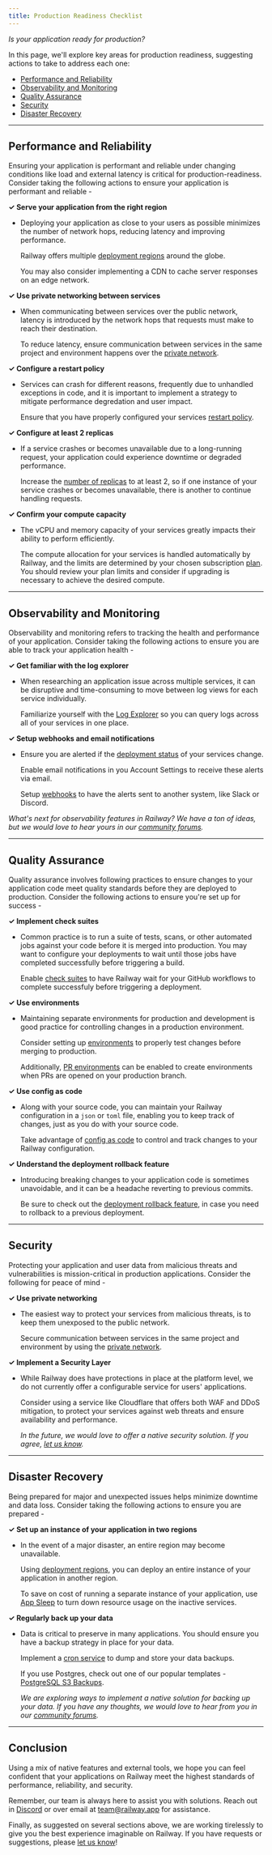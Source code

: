 ```yaml
---
title: Production Readiness Checklist
---
```


*Is your application ready for production?*

In this page, we'll explore key areas for production readiness, suggesting actions to take to address each one:

- [Performance and Reliability](#performance-and-reliability)
- [Observability and Monitoring](#observability-and-monitoring)
- [Quality Assurance](#quality-assurance)
- [Security](#security)
- [Disaster Recovery](#disaster-recovery)

---

## Performance and Reliability

Ensuring your application is performant and reliable under changing conditions like load and external latency is critical for production-readiness.  Consider taking the following actions to ensure your application is performant and reliable -

**&check; Serve your application from the right region**

- Deploying your application as close to your users as possible minimizes the number of network hops, reducing latency and improving performance.

    Railway offers multiple [deployment regions](/reference/deployment-regions) around the globe.

    You may also consider implementing a CDN to cache server responses on an edge network.

**&check; Use private networking between services**

- When communicating between services over the public network, latency is introduced by the network hops that requests must make to reach their destination.

    To reduce latency, ensure communication between services in the same project and environment happens over the [private network](/reference/private-networking).

**&check; Configure a restart policy**

- Services can crash for different reasons, frequently due to unhandled exceptions in code, and it is important to implement a strategy to mitigate performance degredation and user impact.

    Ensure that you have properly configured your services [restart policy](/guides/healthchecks-and-restarts#restart-policy).

**&check; Configure at least 2 replicas**

- If a service crashes or becomes unavailable due to a long-running request, your application could experience downtime or degraded performance.

    Increase the [number of replicas](/guides/optimize-performance#configure-horizontal-scaling) to at least 2, so if one instance of your service crashes or becomes unavailable, there is another to continue handling requests.

**&check; Confirm your compute capacity**

- The vCPU and memory capacity of your services greatly impacts their ability to perform efficiently.

    The compute allocation for your services is handled automatically by Railway, and the limits are determined by your chosen subscription [plan](/reference/pricing#plans).  You should review your plan limits and consider if upgrading is necessary to achieve the desired compute.

---

## Observability and Monitoring

Observability and monitoring refers to tracking the health and performance of your application.  Consider taking the following actions to ensure you are able to track your application health -

**&check; Get familiar with the log explorer**

- When researching an application issue across multiple services, it can be disruptive and time-consuming to move between log views for each service individually.

    Familiarize yourself with the [Log Explorer](/guides/logs#log-explorer) so you can query logs across all of your services in one place.

**&check; Setup webhooks and email notifications**

- Ensure you are alerted if the [deployment status](/reference/deployments#deployment-states) of your services change.

    Enable email notifications in you Account Settings to receive these alerts via email.

    Setup [webhooks](/reference/deployments#deployment-states) to have the alerts sent to another system, like Slack or Discord.

*What's next for observability features in Railway?  We have a ton of ideas, but we would love to hear yours in our <a href="https://community.railway.app/feature-request/better-logging-support-1e6f5676" target="_blank">community forums</a>.*

---

## Quality Assurance

Quality assurance involves following practices to ensure changes to your application code meet quality standards before they are deployed to production.  Consider the following actions to ensure you're set up for success -

**&check; Implement check suites**

- Common practice is to run a suite of tests, scans, or other automated jobs against your code before it is merged into production.  You may want to configure your deployments to wait until those jobs have completed successfully before triggering a build.

  Enable [check suites](/guides/github-autodeploys#check-suites) to have Railway wait for your GitHub workflows to complete successfuly before triggering a deployment.

**&check; Use environments**

- Maintaining separate environments for production and development is good practice for controlling changes in a production environment.

  Consider setting up [environments](/guides/environments) to properly test changes before merging to production.

  Additionally, [PR environments](/guides/environments#enable-pr-environments) can be enabled to create environments when PRs are opened on your production branch.

**&check; Use config as code**

- Along with your source code, you can maintain your Railway configuration in a `json` or `toml` file, enabling you to keep track of changes, just as you do with your source code.

    Take advantage of [config as code](/guides/config-as-code) to control and track changes to your Railway configuration.

**&check; Understand the deployment rollback feature**

- Introducing breaking changes to your application code is sometimes unavoidable, and it can be a headache reverting to previous commits.

    Be sure to check out the [deployment rollback feature](/guides/deployment-actions#rollback), in case you need to rollback to a previous deployment.

---

## Security

Protecting your application and user data from malicious threats and vulnerabilities is mission-critical in production applications.  Consider the following for peace of mind -

**&check; Use private networking**

- The easiest way to protect your services from malicious threats, is to keep them unexposed to the public network.

    Secure communication between services in the same project and environment by using the [private network](/reference/private-networking).

**&check; Implement a Security Layer**

- While Railway does have protections in place at the platform level, we do not currently offer a configurable service for users' applications.

   Consider using a service like Cloudflare that offers both WAF and DDoS mitigation, to protect your services against web threats and ensure availability and performance.

    *In the future, we would love to offer a native security solution.  If you agree, <a href="https://community.railway.app/feature-request/implement-a-waf-firewall-security-54fe2aaf" target="_blank">let us know</a>.*

---

## Disaster Recovery

Being prepared for major and unexpected issues helps minimize downtime and data loss.  Consider taking the following actions to ensure you are prepared -

**&check; Set up an instance of your application in two regions**

- In the event of a major disaster, an entire region may become unavailable.

    Using [deployment regions](/reference/deployment-regions), you can deploy an entire instance of your application in another region.

    To save on cost of running a separate instance of your application, use [App Sleep](/reference/app-sleeping) to turn down resource usage on the inactive services.

**&check; Regularly back up your data**

- Data is critical to preserve in many applications.  You should ensure you have a backup strategy in place for your data.

    Implement a [cron service](/guides/cron-jobs) to dump and store your data backups.

    If you use Postgres, check out one of our popular templates - <a href="https://railway.app/template/I4zGrH" target="_blank">PostgreSQL S3 Backups</a>.

    *We are exploring ways to implement a native solution for backing up your data.  If you have any thoughts, we would love to hear from you in our <a href="https://community.railway.app/feature-request/native-database-backups-for-popular-data-8ec06824" target="_blank">community forums</a>.*

---

## Conclusion

Using a mix of native features and external tools, we hope you can feel confident that your applications on Railway meet the highest standards of performance, reliability, and security.

Remember, our team is always here to assist you with solutions.  Reach out in <a href="https://discord.com/channels/713503345364697088/1006629907067064482" target="_blank">Discord</a> or over email at [team@railway.app](mailto:team@railway.app) for assistance.

Finally, as suggested on several sections above, we are working tirelessly to give you the best experience imaginable on Railway.  If you have requests or suggestions, please <a href="https://community.railway.app" target="_blank">let us know</a>!
